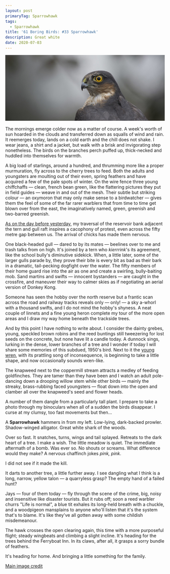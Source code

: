```yaml
---
layout: post
primaryTag: Sparrowhawk
tags:
  - Sparrowhawk
title: '61 Boring Birds: #33 Sparrowhawk'
description: Great white
date: 2020-07-03
---
```

![sparrowhawk](/assets/img/sparrowhawk.jpg)

The mornings emerge colder now as a matter of course. A week's worth of sun hoarded in the clouds and transferred down as squalls of wind and rain. It reemerges today, lands on a cold earth and the chill does not shake. I wear jeans, a shirt and a jacket, but walk with a brisk and invigorating step nonetheless. The birds on the branches perch puffed up, thick-necked and huddled into themselves for warmth.  

A big load of starlings, around a hundred, and thrumming more like a proper murmuration, fly across to the cherry trees to feed. Both the adults and youngsters are moulting out of their even, spring feathers and have acquired a few of the pale spots of winter. On the wire fence three young chiffchaffs &mdash; clean, french bean green, like the flattering pictures they put in field guides &mdash; weave in and out of the mesh. Their subtle but striking colour &mdash; an oxymoron that may only make sense to a birdwatcher &mdash; gives them the feel of some of the far rarer warblers that from time to time get blown over from the east, the imaginatively named, green, greenish and two-barred greenish. 

[As on the day before yesterday](http://www.wheresrhys.co.uk/2020/07/01/jay.html), my traversal of the reservoir bank adjacent the tern and gull raft inspires a cacophony of protest, even across the fifty metre gap between us. The arrival of chicks has made them nervous.

One black-headed gull &mdash; dared to by its mates &mdash; beelines over to me and trash talks from on high. It's joined by a tern who _kierrrink_'s its agreement, like the school bully's diminutive sidekick. When, a little later, some of the larger gulls parade by, they prove their bite is every bit as bad as their bark in a dramatic, tail-pecking dogfight over the water. The fifty members of their home guard rise into the air as one and create a swirling, bully-baiting mob. Sand martins and swifts &mdash; innocent bystanders &mdash; are caught in the crossfire, and maneuver their way to calmer skies as if negotiating an aerial version of Donkey Kong.

Someone has seen the hobby over the north reserve but a frantic scan across the road and railway tracks reveals only &mdash; only! &mdash; a sky a-whorl with a thousand swifts, and I do not mind the hobby's shyness. A neat couple of linnets and a fine young heron complete my tour of the more open areas and I draw my way home beneath the trackside trees.

And by this point I have nothing to write about. I consider the dainty grebes, young, speckled brown robins and the reed buntings still tweezering for lost seeds on the concrete, but none have lit a candle today. A dunnock sings, lurking in the dense, lower branches of a tree and I wonder if today I will share some memories of this subdued, 1950's bird. Next to it the [young wren](http://www.wheresrhys.co.uk/2020/06/25/wren.html), with its prattling song of inconsequence, is beginning to take a little shape, and now occasionally sounds wren-like.

The knapweed next to the coppermill stream attracts a medley of feeding goldfinches. They are tamer than they have been and I watch an adult pole-dancing down a drooping willow stem while other birds &mdash; mainly the streaky, brass-rubbing faced youngsters &mdash; float down into the open and clamber all over the knapweed's seed and flower heads.

A number of them dangle from a particularly tall plant. I prepare to take a photo through my binoculars when all of a sudden the birds disappear. I curse at my clumsy, too fast movements but then...

A **Sparrowhawk** hammers in from my left. Low-lying, dark-backed prowler. Shadow-winged alligator. Great white shark of the woods.

Over so fast. It snatches, turns, wings and tail splayed. Retreats to the dark heart of a tree. I make a wish. The little meadow is quiet. The immediate aftermath of a bomb. Was ever so. No shouts or screams. What difference would they make? A nervous chaffinch jokes _pink, pink_.

I did not see if it made the kill. 

It darts to another tree, a little further away. I see dangling what I think is a long, narrow, yellow talon &mdash; a quarryless grasp? The empty hand of a failed hunt? 

Jays &mdash; four of them today &mdash; fly through the scene of the crime, big, noisy and insensitive like disaster tourists. But it rubs off; soon a reed warbler churrs "Life is normal", a blue tit exhales its long-held breath with a chuckle, and a woodpigeon mansplains to anyone who'll listen that it's the system that's to blame. It's like they've all gotten away with some childish misdemeanour. 

The hawk crosses the open clearing again, this time with a more purposeful flight; steady wingbeats and climbing a slight incline. It's heading for the trees behind the Ferryboat Inn. In its claws, after all, it grasps a sorry bundle of feathers. 

It's heading for home. And bringing a little something for the family.

[Main image credit](https://www.flickr.com/photos/91677891@N07/16393665659)
